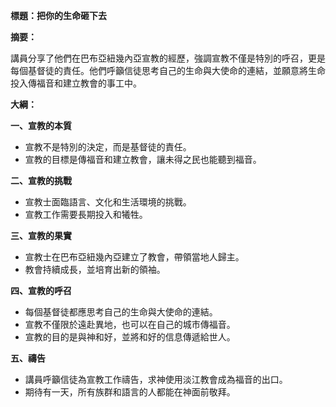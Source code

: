 **標題：把你的生命砸下去**

**摘要：**

講員分享了他們在巴布亞紐幾內亞宣教的經歷，強調宣教不僅是特別的呼召，更是每個基督徒的責任。他們呼籲信徒思考自己的生命與大使命的連結，並願意將生命投入傳福音和建立教會的事工中。

**大綱：**

**一、宣教的本質**
* 宣教不是特別的決定，而是基督徒的責任。
* 宣教的目標是傳福音和建立教會，讓未得之民也能聽到福音。

**二、宣教的挑戰**
* 宣教士面臨語言、文化和生活環境的挑戰。
* 宣教工作需要長期投入和犧牲。

**三、宣教的果實**
* 宣教士在巴布亞紐幾內亞建立了教會，帶領當地人歸主。
* 教會持續成長，並培育出新的領袖。

**四、宣教的呼召**
* 每個基督徒都應思考自己的生命與大使命的連結。
* 宣教不僅限於遠赴異地，也可以在自己的城市傳福音。
* 宣教的目的是與神和好，並將和好的信息傳遞給世人。

**五、禱告**
* 講員呼籲信徒為宣教工作禱告，求神使用淡江教會成為福音的出口。
* 期待有一天，所有族群和語言的人都能在神面前敬拜。